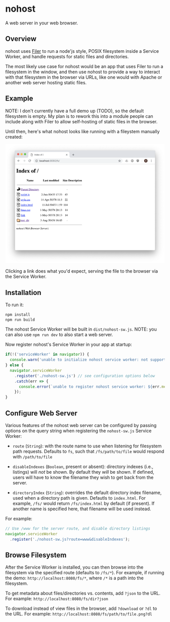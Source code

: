 # nohost

A web server in your web browser.

## Overview

nohost uses [Filer](https://github.com/filerjs/filer) to run a node'js style,
POSIX filesystem inside a Service Worker, and handle requests for static files and
directories.

The most likely use case for nohost would be an app that uses Filer to run a filesystem
in the window, and then use nohost to provide a way to interact with that filesystem
in the browser via URLs, like one would with Apache or another web server hosting static files.

## Example

NOTE: I don't currently have a full demo up (TODO), so the default filesystem is empty.  My plan
is to rework this into a module people can include along with Filer to allow
self-hosting of static files in the browser.

Until then, here's what nohost looks like running with a fileystem manually created:

![Example running](screenshots/demo.png)

Clicking a link does what you'd expect, serving the file to the browser via the Service Worker.

## Installation

To run it:

```
npm install
npm run build
```

The nohost Service Worker will be built in `dist/nohost-sw.js`. NOTE: you can also use `npm run dev` to also start a web server.

Now register nohost's Service Worker in your app at startup:

```js
if(!('serviceWorker' in navigator)) {
  console.warn('unable to initialize nohost service worker: not supported.');
} else {
  navigator.serviceWorker
    .register('./nohost-sw.js') // see configuration options below
    .catch(err => {
      console.error(`unable to register nohost service worker: ${err.message}`);
    });
}
```

## Configure Web Server

Various features of the nohost web server can be configured by passing options on
the query string when registering the `nohost-sw.js` Service Worker:

* `route` (`String`): with the route name to use when listening for filesystem path requests. Defaults to `fs`, such that `/fs/path/to/file` would respond with `/path/to/file`

* `disableIndexes` (`Boolean`, present or absent): directory indexes (i.e., listings) will *not* be shown.  By default they *will* be shown. If defined, users will have to know the filename they wish to get back from the server.

* `directoryIndex` (`String`): overrides the default directory index filename, used when a directory path is given. Defautls to `index.html`. For example, `/fs/` would return `/fs/index.html` by default (if present).  If another name is specified here, that filename will be used instead.

For example:

```js
// Use /www for the server route, and disable directory listings
navigator.serviceWorker
  .register('./nohost-sw.js?route=www&disableIndexes');
```

## Browse Filesystem

After the Service Worker is installed, you can then browse into the filesystem via
the specified route (defaults to `/fs/*`). For example, if running the demo:
`http://localhost:8080/fs/*`, where `/*` is a path into the filesystem.

To get metadata about files/directories vs. contents, add `?json` to the URL.
For example: `http://localhost:8080/fs/dir?json`

To download instead of view files in the browser, add `?download` or `?dl` to the URL.
For example: `http://localhost:8080/fs/path/to/file.png?dl`
